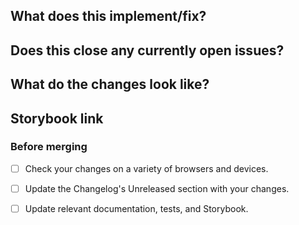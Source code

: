 ## What does this implement/fix?

<!-- 💡 Briefly describe what you want to achieve here.  Explain your approach and any other options you considered. -->

<!-- 🐛 For bugs: How can the original issue be recreated? How is your fix demonstrated? -->

<!-- 🎨 For new features: Have you reviewed your changes with UX? Is there a design that should be referenced? -->


## Does this close any currently open issues?

<!-- 🔗 Link to the issue/s that this PR solves, and use fix` or `solve` to close it automatically.  -->


## What do the changes look like?

<!--
🖼 Include screenshots of before and after, if relevant

| Before  | After  |
|---|---|
|   |   |

 -->

 
## Storybook link

<!-- 🎩 Include links to help tophatting -->


### Before merging

- [ ] Check your changes on a variety of browsers and devices.

- [ ] Update the Changelog's Unreleased section with your changes.

- [ ] Update relevant documentation, tests, and Storybook.
